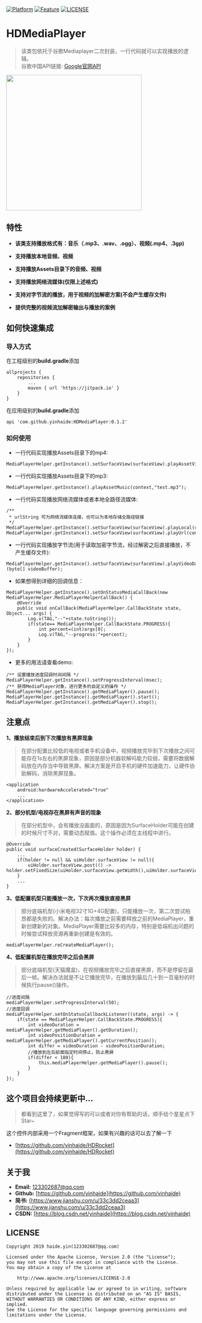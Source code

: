 [![Platform](https://img.shields.io/badge/平台-%20Android%20-brightgreen.svg)](https://github.com/yinhaide/Rocket-master/wiki)
[![Feature](https://img.shields.io/badge/特性-%20轻量级%20%7C%20稳定%20%20%7C%20强大%20-brightgreen.svg)](https://github.com/yinhaide/Rocket-master/wiki)
[![LICENSE](https://img.shields.io/hexpm/l/plug.svg)](https://www.apache.org/licenses/LICENSE-2.0)

# HDMediaPlayer
> 该类包依托于谷歌Mediaplayer二次封装，一行代码就可以实现播放的逻辑。 <br/>
> 谷歌中国API链接: [Google官网API](https://developer.android.google.cn/guide/topics/media/mediaplayer.html) <br/>

<img src="image/readme.gif" width = "360px"/>

## 特性
+ **该类支持播放格式有：音乐（.mp3、.wav、.ogg）、视频(.mp4、.3gp)**

+ **支持播放本地音频、视频**

+ **支持播放Assets目录下的音频、视频**

+ **支持播放网络流媒体(仅限上述格式)**

+ **支持对字节流的播放，用于视频的加解密方案(不会产生缓存文件)**

+ **提供完整的视频流加解密输出与播放的案例**

## 如何快速集成

### 导入方式
在工程级别的**build.gradle**添加
```
allprojects {
    repositories {
        ...
        maven { url 'https://jitpack.io' }
    }
}
```
在应用级别的**build.gradle**添加
```
api 'com.github.yinhaide:HDMediaPlayer:0.1.2'
```

### 如何使用

* 一行代码实现播放Assets目录下的mp4:

```
MediaPlayerHelper.getInstance().setSurfaceView(surfaceView).playAssetVideo(context,"test.mp4");
```

* 一行代码实现播放Assets目录下的mp3:

```
MediaPlayerHelper.getInstance().playAssetMusic(context,"test.mp3");
```

* 一行代码实现播放网络流媒体或者本地全路径流媒体:

```
/**
 * urlString 可为网络流媒体连接，也可以为本地存储全路径链接
 */
MediaPlayerHelper.getInstance().setSurfaceView(surfaceView).playLocal(context,urlString);
MediaPlayerHelper.getInstance().setSurfaceView(surfaceView).playUrl(context,urlString);
```

* 一行代码实现播放字节流(用于读取加密字节流，经过解密之后直接播放，不产生缓存文件):
```
MediaPlayerHelper.getInstance().setSurfaceView(surfaceView).playVideoDataSource (byte[] videoBuffer);
```

* 如果想得到详细的回调信息：

```
MediaPlayerHelper.getInstance().setOnStatusMediaCallBack(new MediaPlayerHelper.MediaPlayerHelperCallBack() {
    @Override
    public void onCallBack(MediaPlayerHelper.CallBackState state, Object... args) {
        Log.v(TAG,"--"+state.toString());
        if(state== MediaPlayerHelper.CallBackState.PROGRESS){
            int percent=(int)args[0];
            Log.v(TAG,"--progress:"+percent);
        }
    }
});
```

* 更多的用法请查看demo:

```
/** 设置播放进度回调时间间隔 */
MediaPlayerHelper.getInstance().setProgressInterval(msec);
/** 获得MediaPlayer对象，进行更多的自定义的操作 */
MediaPlayerHelper.getInstance().getMediaPlayer().pause();
MediaPlayerHelper.getInstance().getMediaPlayer().start();
MediaPlayerHelper.getInstance().getMediaPlayer().stop();
```
## 注意点
**1、播放结束后到下次播放有黑屏现象**
> 在部分配置比较低的电视或者手机设备中，视频播放完毕到下次播放之间可能存在1s左右的黑屏现象，原因是部分机器软解吗能力较弱，需要将数据解码放在内存当中导致黑屏。解决方案是开启手机的硬件加速能力，让硬件协助解码，消除黑屏现象。
```
<application
    android:hardwareAccelerated="true"
    ...
</application>
```
**2、部分机型/电视存在黑屏有声音的现象**
> 在部分机型中，会有播放没画面的，原因是因为SurfaceHolder可能在创建的时候尺寸不对，需要动态赋值。这个操作必须在主线程中进行。
```
@Override
public void surfaceCreated(SurfaceHolder holder) {
    ...
    if(holder != null && uiHolder.surfaceView != null){
        uiHolder.surfaceView.post(() -> holder.setFixedSize(uiHolder.surfaceView.getWidth(),uiHolder.surfaceView.getHeight()));
    }
    ...
}
```
**3、低配置机型只能播放一次，下次再次播放直接黑屏**
> 部分底端机型(小米电视32寸1G+4G配置)，只能播放一次，第二次尝试柏昂都是失败的。解决办法：每次播放之前需要释放之前的MediaPlayer，重新创建新的对象。MediaPlayer需要比较多的内存，特别是低端机出问题的时候尝试释放资源再重新创建是有效的。
```
mediaPlayerHelper.reCreateMediaPlayer();
```
**4、低配置机型在播放完毕之后会黑屏**
> 部分底端机型(天猫魔盒)，在视频播放完毕之后直接黑屏，而不是停留在最后一帧。解决办法就是不让它播放完毕，在播放到最后几十到一百毫秒的时候执行pause()操作。
```
//进度间隔
mediaPlayerHelper.setProgressInterval(50);
//进度回调
mediaPlayerHelper.setOnStatusCallbackListener((state, args) -> {
    if(state == MediaPlayerHelper.CallBackState.PROGRESS){
        int videoDuration = mediaPlayerHelper.getMediaPlayer().getDuration();
        int videoPositionDuration = mediaPlayerHelper.getMediaPlayer().getCurrentPosition();
        int differ = videoDuration - videoPositionDuration;
        //播放到左后前面指定时间停止，防止黑屏
        if(differ < 180){
            this.mediaPlayerHelper.getMediaPlayer().pause();
        }
    }
});
```

## 这个项目会持续更新中... 
> 都看到这里了，如果觉得写的可以或者对你有帮助的话，顺手给个星星点下Star~

这个控件内部采用一个Fragment框架，如果有兴趣的话可以去了解一下
+ [https://github.com/yinhaide/HDRocket](https://github.com/yinhaide/HDRocket)

## 关于我
+ **Email:** [123302687@qq.com](123302687@qq.com)
+ **Github:** [https://github.com/yinhaide](https://github.com/yinhaide)
+ **简书:** [https://www.jianshu.com/u/33c3dd2ceaa3](https://www.jianshu.com/u/33c3dd2ceaa3)
+ **CSDN:** [https://blog.csdn.net/yinhaide](https://blog.csdn.net/yinhaide)

## LICENSE
````
Copyright 2019 haide.yin(123302687@qq.com)

Licensed under the Apache License, Version 2.0 (the "License");
you may not use this file except in compliance with the License.
You may obtain a copy of the License at

    http://www.apache.org/licenses/LICENSE-2.0

Unless required by applicable law or agreed to in writing, software
distributed under the License is distributed on an "AS IS" BASIS,
WITHOUT WARRANTIES OR CONDITIONS OF ANY KIND, either express or implied.
See the License for the specific language governing permissions and
limitations under the License.
````